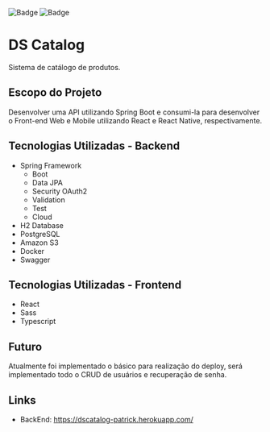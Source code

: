 ![Badge](https://img.shields.io/badge/Spring%20version-2.4.1.RELEASE-green)
![Badge](https://img.shields.io/badge/npm-v6.14.8-red)

# DS Catalog
Sistema de catálogo de produtos.


## Escopo do Projeto
Desenvolver uma API utilizando Spring Boot e consumi-la para desenvolver o Front-end Web e Mobile utilizando React e React Native, respectivamente.


## Tecnologias Utilizadas - Backend
- Spring Framework
  - Boot
  - Data JPA
  - Security OAuth2
  - Validation
  - Test
  - Cloud
- H2 Database
- PostgreSQL
- Amazon S3
- Docker
- Swagger

## Tecnologias Utilizadas - Frontend
- React
- Sass
- Typescript

## Futuro
Atualmente foi implementado o básico para realização do deploy, será implementado todo o CRUD de usuários e recuperação de senha.

## Links

* BackEnd: https://dscatalog-patrick.herokuapp.com/
